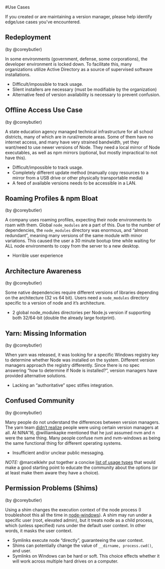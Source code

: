 #Use Cases

If you created or are maintaining a version manager, please help identify edge/use cases you've encountered.

## Redeployment 
(by @coreybutler)

In some environments (government, defense, some corporations), the developer environment is locked down. 
To facilitate this, many organizations utilize Active Directory as a source of supervised software installations.

- Difficult/impossible to track usage.
- Silent installers are necessary (must be modifiable by the organization)
- Alternative feed of version availability is necessary to prevent confusion.

## Offline Access Use Case 
(by @coreybutler)

A state education agency managed technical infrastructure for all school districts, many of which are in rural/remote areas. 
Some of them have no internet access, and many have very strained bandwidth, yet they want/need to use newer versions of Node. 
They need a local mirror of Node executables, as well as npm mirrors (optional, but mostly impractical to not have this).

- Difficult/impossible to track usage.
- Completely different update method (manually copy resources to a mirror from a USB drive or other physically transportable media)
- A feed of available versions needs to be accessible in a LAN.

## Roaming Profiles & npm Bloat 
(by @coreybutler)

A company uses roaming profiles,  expecting their node environments to roam with them. Global `node_modules` are a part of this. 
Due to the number of dependencies, the `node_modules` directory was enormous, and “almost redundant”, meaning many versions of
the same module with minor variations. This caused the user a 30 minute bootup time while waiting for ALL node environments to copy
from the server to a new desktop.

- Horrible user experience

## Architecture Awareness 
(by @coreybutler)

Some native dependencies require different versions of libraries depending on the architecture (32 vs 64 bit). Users need a
`node_modules` directory specific to a version of node and it’s architecture.

- 2 global node_modules directories per Node.js version if supporting both 32/64-bit (double the already large footprint).

## Yarn: Missing Information 
(by @coreybutler)

When yarn was released, it was looking for a specific Windows registry key to determine whether Node was installed on the
system. Different version managers approach the registry differently. Since there is no spec answering “how to determine
if Node is installed?”, version managers have provided alternative solutions.

- Lacking an “authoritative” spec stifles integration.

## Confused Community 
(by @coreybutler)

Many people do not understand the differences between version managers. The yarn team [didn’t realize](https://github.com/yarnpkg/yarn/issues/626#issuecomment-252993114)
people were using certain version managers at all. At NINA'16, @williamkapke mentioned that he just assumed nvm and n were the same thing. 
Many people confuse nvm and nvm-windows as being the same functional thing for different operating systems.

- Insufficient and/or unclear public messaging.

_NOTE:_ @marcelklehr put together a concise [list of usage types](https://github.com/nodejs/version-management/issues/4#issuecomment-258567834) that would
make a good starting point to educate the community about the options (or at least make them aware they have a choice).

## Permission Problems (Shims) 
(by @coreybutler)

Using a shim changes the execution context of the node process (I troubleshoot this all the time in [node-windows](https://github.com/coreybutler/node-windows)).
A shim may run under a specific user (root, elevated admin), but it treats node as a child process, which (unless specified) runs 
under the default user context. In other words, it masks the user context.

- Symlinks execute node “directly”, guaranteeing the user context.
- Shims can potentially change the value of `__dirname, process.cwd()`, and user.
- Symlinks on Windows can be hard or soft. This choice effects whether it will work across multiple hard drives on a computer.
